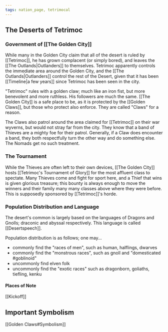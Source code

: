 ```yaml
---
tags: nation_page, tetrimocal
---
```

## The Deserts of Tetrimoc

### Government of [[The Golden City]]
While many in the Golden City claim that all of the desert is ruled by [[Tetrimoc]], he has grown complacent (or simply bored), and leaves the [[The Outlands|Outlanders]] to themselves. Tetrimoc apparently controls the immediate area around the Golden City, and the [[The Outlands|Outlanders]] control the rest of the Desert, given that it has been [[Timeline|a few years]] since Tetrimoc has been seen in the city.

"Tetrimoc" rules with a golden claw; much like an iron fist, but more benevolent and more ruthless. His followers are much the same. [[The Golden City]] is a safe place to be, as it is protected by the [[Golden Claws]], but those who protect also enforce. They are called "Claws" for a reason.

The Claws also patrol around the area claimed for [[Tetrimoc]] on their war wyverns, but would not stray far from the city. They know that a band of Thieves are a mighty foe for their patrol. Generally, if a Claw does encounter a band, they both respectfully turn the other way and do something else. The Nomads get no such treatment.

### The Tournament
While the Thieves are often left to their own devices, [[The Golden City]] hosts [[Tetrimoc's Tournament of Glory]] for the most affluent class to spectate. Many Thieves come and fight for sport here, and a Thief that wins is given glorious treasure; this bounty is always enough to move the winners and their family many many classes above where they were before. This is supposedly sponsored by [[Tetrimoc]]'s horde.

### Population Distribution and Language
The desert's common is largely based on the languages of Dragons and Gnolls; draconic and abyssal respectively. This language is called [[Desertspeech]].

Population distribution is as follows; one may...
- commonly find the "races of men", such as human, halflings, dwarves
- commonly find the "monstrous races", such as gnoll and "domesticated  #goblinoid"
- uncommonly find elven folk
- uncommonly find the "exotic races" such as dragonborn, goliaths, tiefling, kenku

#### Places of Note
[[Kickoff]]

## Important Symbolism
[[Golden Claws#Symbolism]]
